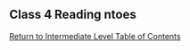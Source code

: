## Class 4 Reading ntoes


[Return to Intermediate Level Table of Contents](https://github.com/TraceDugar/reading-notes/blob/main/301/toc.md)

